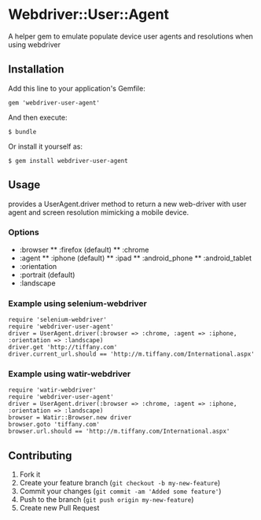 # Webdriver::User::Agent

A helper gem to emulate populate device user agents and resolutions when using webdriver

## Installation

Add this line to your application's Gemfile:

    gem 'webdriver-user-agent'

And then execute:

    $ bundle

Or install it yourself as:

    $ gem install webdriver-user-agent

## Usage

provides a UserAgent.driver method to return a new web-driver with user agent and screen resolution mimicking a mobile device.

### Options

* :browser
** :firefox (default)
** :chrome
* :agent
** :iphone (default)
** :ipad
** :android_phone
** :android_tablet
* :orientation
* :portrait (default)
* :landscape

### Example using selenium-webdriver

	require 'selenium-webdriver'
	require 'webdriver-user-agent'
	driver = UserAgent.driver(:browser => :chrome, :agent => :iphone, :orientation => :landscape)
	driver.get 'http://tiffany.com'
	driver.current_url.should == 'http://m.tiffany.com/International.aspx'

### Example using watir-webdriver

	require 'watir-webdriver'
	require 'webdriver-user-agent'
	driver = UserAgent.driver(:browser => :chrome, :agent => :iphone, :orientation => :landscape)
	browser = Watir::Browser.new driver
	browser.goto 'tiffany.com'
	browser.url.should == 'http://m.tiffany.com/International.aspx'

## Contributing

1. Fork it
2. Create your feature branch (`git checkout -b my-new-feature`)
3. Commit your changes (`git commit -am 'Added some feature'`)
4. Push to the branch (`git push origin my-new-feature`)
5. Create new Pull Request

